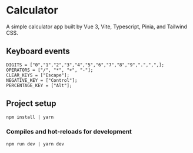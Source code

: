 # Calculator
A simple calculator app built by Vue 3, Vite, Typescript, Pinia, and Tailwind CSS.

## Keyboard events

```
DIGITS = ["0","1","2","3","4","5","6","7","8","9",".",",",];
OPERATORS = ["/", "*", "+", "-"];
CLEAR_KEYS = ["Escape"];
NEGATIVE_KEY = ["Control"];
PERCENTAGE_KEY = ["Alt"];
```

## Project setup

```
npm install | yarn
```
### Compiles and hot-reloads for development

```
npm run dev | yarn dev
```
